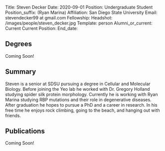 Title: Steven Decker
Date: 2020-09-01
Position: Undergraduate Student
Position_suffix: (Ryan Marina)
Affiliation: San Diego State University
Email: stevendecker99 at gmail.com
Fellowship:
Headshot: /images/people/steven_decker.jpg
Template: person
Alumni_or_current: Current
Current Position:
End_date:
<!-- Status: draft -->

## Degrees
Coming Soon!

## Summary
Steven is a senior at SDSU pursuing a degree in Cellular and Molecular Biology. Before joining the Yeo lab he worked with Dr. Gregory Holland studying spider silk protein morphology. Currently he is working with Ryan Marina studying RBP mutations and their role in degenerative diseases. After graduation he hopes to pursue a PhD and a career in research. In his free time he enjoys rock climbing, going to the beach, and hanging out with friends.

## Publications
Coming Soon!
